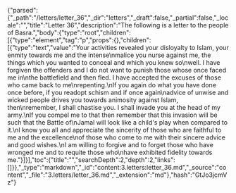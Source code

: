 {"parsed":{"_path":"/letters/letter_36","_dir":"letters","_draft":false,"_partial":false,"_locale":"","title":"Letter 36","description":"The following is a letter to the people of Basra.","body":{"type":"root","children":[{"type":"element","tag":"p","props":{},"children":[{"type":"text","value":"Your activities revealed your disloyalty to Islam, your enmity towards me and the intense\nmalice you nurse against me, the things which you wanted to conceal and which you knew so\nwell. I have forgiven the offenders and I do not want to punish those whose once faced me in\nthe battlefield and then fled. I have accepted the excuses of those who came back to me\nrepenting.\nIf you again do what you have done once before, if you readopt schism and if once again\nadvice of unwise and wicked people drives you towards animosity against Islam, then\nremember, I shall chastise you. I shall invade you at the head of my army.\nIf you compel me to that then remember that this invasion will be such that the Battle of\nJamal will look like a child's play when compared to it.\nI know you all and appreciate the sincerity of those who are faithful to me and the excellence\nof those who come to me with their sincere advice and good wishes.\nI am willing to forgive and to forget those who have wronged me and to requite those who\nhave exhibited fidelity towards me."}]}],"toc":{"title":"","searchDepth":2,"depth":2,"links":[]}},"_type":"markdown","_id":"content:3.letters:letter_36.md","_source":"content","_file":"3.letters/letter_36.md","_extension":"md"},"hash":"GtJo3jcmVz"}